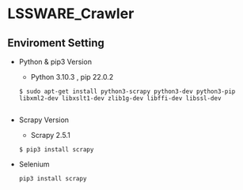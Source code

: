 # LSSWARE_Crawler

## Enviroment Setting

- Python & pip3 Version
    + Python 3.10.3 , pip 22.0.2
    <pre><code>$ sudo apt-get install python3-scrapy python3-dev python3-pip libxml2-dev libxslt1-dev zlib1g-dev libffi-dev libssl-dev
    </code></pre>

- Scrapy Version
    + Scrapy 2.5.1
    <pre><code>$ pip3 install scrapy </code></pre>

- Selenium
    <pre><code>pip3 install scrapy</code></pre>
